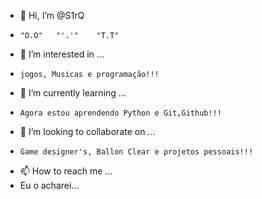 - 👋 Hi, I’m @S1rQ
-     "O.O"   "'.'"    "T.T"
- 👀 I’m interested in ...
-     jogos, Musicas e programação!!!
- 🌱 I’m currently learning ...
-     Agora estou aprendendo Python e Git,Github!!!
- 💞️ I’m looking to collaborate on ...
-     Game designer's, Ballon Clear e projetos pessoais!!!
- 📫 How to reach me ...
-    Eu o acharei...

<!---
S1rQ/S1rQ is a ✨ special ✨ repository because its `README.md` (this file) appears on your GitHub profile.
You can click the Preview link to take a look at your changes.
--->

